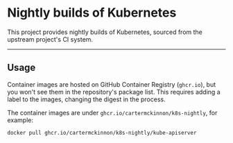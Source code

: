 # Nightly builds of Kubernetes

This project provides nightly builds of Kubernetes, sourced from the upstream project's CI system.

---

## Usage

Container images are hosted on GitHub Container Registry (`ghcr.io`), but you won't see them in the repository's package list.
This requires adding a label to the images, changing the digest in the process.

The container images are under `ghcr.io/cartermckinnon/k8s-nightly`, for example:
```
docker pull ghcr.io/cartermckinnon/k8s-nightly/kube-apiserver
```
